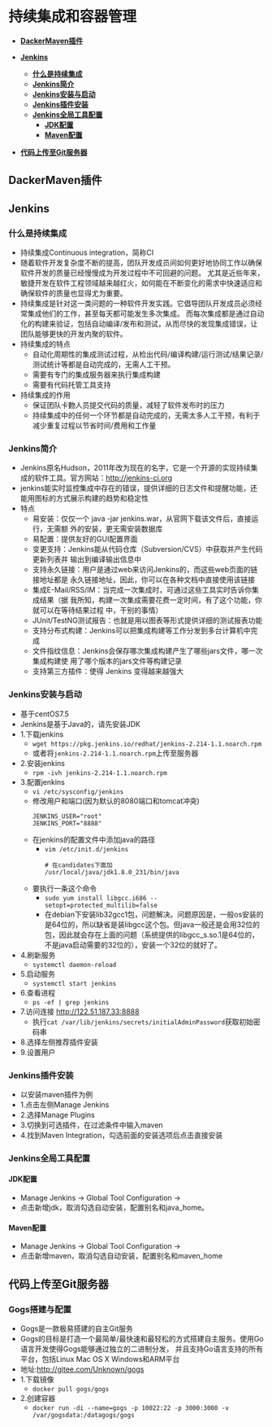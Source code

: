 # 持续集成和容器管理
+ **[DackerMaven插件](#DackerMaven插件)**
+ **[Jenkins](#Jenkins)**
    + **[什么是持续集成](#什么是持续集成)**
    + **[Jenkins简介](#Jenkins简介)**
    + **[Jenkins安装与启动](#Jenkins安装与启动)**
    + **[Jenkins插件安装](#Jenkins插件安装)**
    + **[Jenkins全局工具配置](#Jenkins全局工具配置)**
        + **[JDK配置](#JDK配置)**
        + **[Maven配置](#Maven配置)**
    
+ **[代码上传至Git服务器](#代码上传至Git服务器)**

## DackerMaven插件

## Jenkins
### 什么是持续集成
+ 持续集成Continuous integration，简称CI
+ 随着软件开发复杂度不断的提高，团队开发成员间如何更好地协同工作以确保软件开发的质量已经慢慢成为开发过程中不可回避的问题。
尤其是近些年来，敏捷开发在软件工程领域越来越红火，如何能在不断变化的需求中快速适应和确保软件的质量也显得尤为重要。
+ 持续集成是针对这一类问题的一种软件开发实践。它倡导团队开发成员必须经常集成他们的工作，甚至每天都可能发生多次集成。
而每次集成都是通过自动化的构建来验证，包括自动编译/发布和测试，从而尽快的发现集成错误，让团队能够更快的开发内聚的软件。
+ 持续集成的特点
    + 自动化周期性的集成测试过程，从检出代码/编译构建/运行测试/结果记录/测试统计等都是自动完成的，无需人工干预。
    + 需要有专门的集成服务器来执行集成构建
    + 需要有代码托管工具支持
+ 持续集成的作用
    + 保证团队卡覅人员提交代码的质量，减轻了软件发布时的压力
    + 持续集成中的任何一个环节都是自动完成的，无需太多人工干预，有利于减少重复过程以节省时间/费用和工作量
### Jenkins简介
+ Jenkins原名Hudson，2011年改为现在的名字，它是一个开源的实现持续集成的软件工具。官方网站：http://jenkins-ci.org
+ jenkins能实时监控集成中存在的错误，提供详细的日志文件和提醒功能，还能用图标的方式展示构建的趋势和稳定性
+ 特点
    + 易安装：仅仅一个 java -jar jenkins.war，从官网下载该文件后，直接运行，无需额
      外的安装，更无需安装数据库
    + 易配置：提供友好的GUI配置界面
    + 变更支持：Jenkins能从代码仓库（Subversion/CVS）中获取并产生代码更新列表并
      输出到编译输出信息中
    + 支持永久链接：用户是通过web来访问Jenkins的，而这些web页面的链接地址都是
      永久链接地址，因此，你可以在各种文档中直接使用该链接
    + 集成E-Mail/RSS/IM：当完成一次集成时，可通过这些工具实时告诉你集成结果（据
      我所知，构建一次集成需要花费一定时间，有了这个功能，你就可以在等待结果过程
      中，干别的事情）
    + JUnit/TestNG测试报告：也就是用以图表等形式提供详细的测试报表功能
    + 支持分布式构建：Jenkins可以把集成构建等工作分发到多台计算机中完成
    + 文件指纹信息：Jenkins会保存哪次集成构建产生了哪些jars文件，哪一次集成构建使
      用了哪个版本的jars文件等构建记录
    + 支持第三方插件：使得 Jenkins 变得越来越强大
### Jenkins安装与启动
+ 基于centOS7.5
+ Jenkins是基于Java的，请先安装JDK
+ 1.下载jenkins
    + `wget https://pkg.jenkins.io/redhat/jenkins-2.214-1.1.noarch.rpm`
    + 或者将`jenkins-2.214-1.1.noarch.rpm`上传至服务器
+ 2.安装jenkins
    + `rpm -ivh jenkins-2.214-1.1.noarch.rpm`
+ 3.配置jenkins
    + `vi /etc/sysconfig/jenkins`
    + 修改用户和端口(因为默认的8080端口和tomcat冲突)
        ```properties
        JENKINS_USER="root"
        JENKINS_PORT="8888"
        ```
    + 在jenkins的配置文件中添加java的路径
        + `vim /etc/init.d/jenkins`
            ```properties
            # 在candidates下面加
            /usr/local/java/jdk1.8.0_231/bin/java
            ```
    + 要执行一条这个命令
        + `sudo yum install libgcc.i686 --setopt=protected_multilib=false`
        + 在debian下安装lib32gcc1包，问题解决。问题原因是，一般os安装的是64位的，所以缺省是装libgcc这个包。但java一般还是会用32位的包，因此就会存在上面的问题（系统提供的libgcc_s.so.1是64位的，不是java启动需要的32位的），安装一个32位的就好了。
+ 4.刷新服务
    + `systemctl daemon-reload`
+ 5.启动服务
    + `systemctl start jenkins`
+ 6.查看进程
    + `ps -ef | grep jenkins`
+ 7.访问连接 http://122.51.187.33:8888
    + 执行`cat /var/lib/jenkins/secrets/initialAdminPassword`获取初始密码串
+ 8.选择左侧推荐插件安装
+ 9.设置用户
### Jenkins插件安装
+ 以安装maven插件为例
+ 1.点击左侧Manage Jenkins
+ 2.选择Manage Plugins
+ 3.切换到可选插件，在过滤条件中输入maven
+ 4.找到Maven Integration，勾选前面的安装选项后点击直接安装
### Jenkins全局工具配置
#### JDK配置
+ Manage Jenkins -> Global Tool Configuration ->
+ 点击新增jdk，取消勾选自动安装，配置别名和java_home。
#### Maven配置
+ Manage Jenkins -> Global Tool Configuration ->
+ 点击新增maven，取消勾选自动安装，配置别名和maven_home

## 代码上传至Git服务器
### Gogs搭建与配置
+ Gogs是一款极易搭建的自主Git服务
+ Gogs的目标是打造一个最简单/最快速和最轻松的方式搭建自主服务。使用Go语言开发使得Gogs能够通过独立的二进制分发，
并且支持Go语言支持的所有平台，包括Linux Mac OS X Windows和ARM平台
+ 地址:http://gitee.com/Unknown/gogs
+ 1.下载镜像
    + `docker pull gogs/gogs`
+ 2.创建容器
    + `docker run -di --name=gogs -p 10022:22 -p 3000:3000 -v /var/gogsdata:/datagogs/gogs`
    
